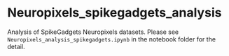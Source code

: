 # Neuropixels_spikegadgets_analysis
 Analysis of SpikeGadgets Neuropixels datasets.
 Please see `Neuropixels_analysis_spikegadgets.ipynb` in the notebook folder for the detail.